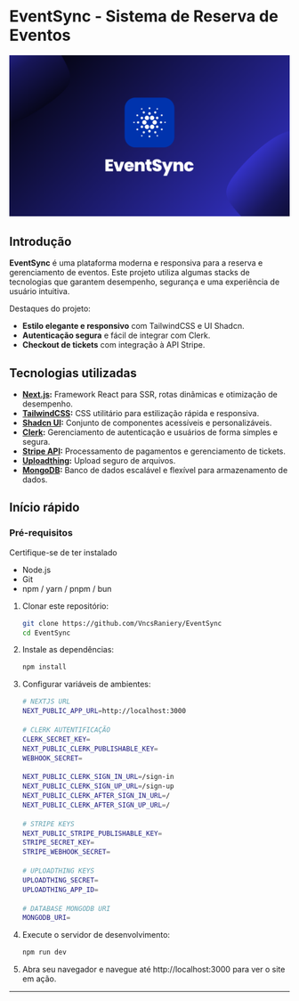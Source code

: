 <h1 align="start">
  EventSync - Sistema de Reserva de Eventos
</h1>

<img width="1280" alt="EventSync Thumbnail" src="/public/assets/EventSync.png">

## Introdução

**EventSync** é uma plataforma moderna e responsiva para a reserva e gerenciamento de eventos. Este projeto utiliza algumas stacks de tecnologias que garantem desempenho, segurança e uma experiência de usuário intuitiva.

Destaques do projeto: 
- **Estilo elegante e responsivo** com TailwindCSS e UI Shadcn.  
- **Autenticação segura** e fácil de integrar com Clerk.  
- **Checkout de tickets** com integração à API Stripe.  

## Tecnologias utilizadas

- **[Next.js](https://nextjs.org/):** Framework React para SSR, rotas dinâmicas e otimização de desempenho.
- **[TailwindCSS](https://tailwindcss.com/):** CSS utilitário para estilização rápida e responsiva.
- **[Shadcn UI](https://ui.shadcn.dev/):** Conjunto de componentes acessíveis e personalizáveis.
- **[Clerk](https://clerk.dev/):** Gerenciamento de autenticação e usuários de forma simples e segura.
- **[Stripe API](https://stripe.com/docs):** Processamento de pagamentos e gerenciamento de tickets.
- **[Uploadthing](https://uploadthing.com/):** Upload seguro de arquivos.
- **[MongoDB](https://www.mongodb.com/):** Banco de dados escalável e flexível para armazenamento de dados.

## Início rápido

### Pré-requisitos

Certifique-se de ter instalado

- Node.js
- Git
- npm / yarn / pnpm / bun

1. Clonar este repositório:

   ```bash
   git clone https://github.com/VncsRaniery/EventSync
   cd EventSync
   ```

2. Instale as dependências:
   ```bash
   npm install
   ```
3. Configurar variáveis de ​ambientes:

   ```bash
   # NEXTJS URL
   NEXT_PUBLIC_APP_URL=http://localhost:3000

   # CLERK AUTENTIFICAÇÃO
   CLERK_SECRET_KEY=
   NEXT_PUBLIC_CLERK_PUBLISHABLE_KEY=
   WEBHOOK_SECRET=

   NEXT_PUBLIC_CLERK_SIGN_IN_URL=/sign-in
   NEXT_PUBLIC_CLERK_SIGN_UP_URL=/sign-up
   NEXT_PUBLIC_CLERK_AFTER_SIGN_IN_URL=/
   NEXT_PUBLIC_CLERK_AFTER_SIGN_UP_URL=/

   # STRIPE KEYS
   NEXT_PUBLIC_STRIPE_PUBLISHABLE_KEY=
   STRIPE_SECRET_KEY=
   STRIPE_WEBHOOK_SECRET=

   # UPLOADTHING KEYS
   UPLOADTHING_SECRET=
   UPLOADTHING_APP_ID=

   # DATABASE MONGODB URI
   MONGODB_URI=

   ```

4. Execute o servidor de desenvolvimento:
   ```bash
   npm run dev
   ```
5. Abra seu navegador e navegue até http://localhost:3000 para ver o site em ação.

---
